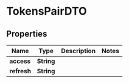 

# TokensPairDTO


## Properties

| Name | Type | Description | Notes |
|------------ | ------------- | ------------- | -------------|
|**access** | **String** |  |  |
|**refresh** | **String** |  |  |



